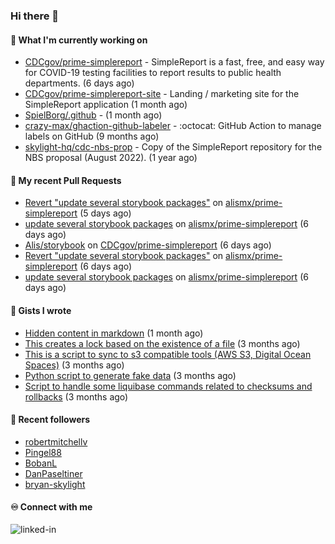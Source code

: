 ### Hi there 👋

#### 🚀 What I'm currently working on

- [CDCgov/prime-simplereport](https://github.com/CDCgov/prime-simplereport) - SimpleReport is a fast, free, and easy way for COVID-19 testing facilities to report results to public health departments. (6 days ago)
- [CDCgov/prime-simplereport-site](https://github.com/CDCgov/prime-simplereport-site) - Landing / marketing site for the SimpleReport application (1 month ago)
- [SpielBorg/.github](https://github.com/SpielBorg/.github) -  (1 month ago)
- [crazy-max/ghaction-github-labeler](https://github.com/crazy-max/ghaction-github-labeler) - :octocat: GitHub Action to manage labels on GitHub (9 months ago)
- [skylight-hq/cdc-nbs-prop](https://github.com/skylight-hq/cdc-nbs-prop) - Copy of the SimpleReport repository for the NBS proposal (August 2022). (1 year ago)

#### 🔨 My recent Pull Requests

- [Revert &#34;update several storybook packages&#34;](https://github.com/alismx/prime-simplereport/pull/20) on [alismx/prime-simplereport](https://github.com/alismx/prime-simplereport) (5 days ago)
- [update several storybook packages](https://github.com/alismx/prime-simplereport/pull/19) on [alismx/prime-simplereport](https://github.com/alismx/prime-simplereport) (6 days ago)
- [Alis/storybook](https://github.com/CDCgov/prime-simplereport/pull/6207) on [CDCgov/prime-simplereport](https://github.com/CDCgov/prime-simplereport) (6 days ago)
- [Revert &#34;update several storybook packages&#34;](https://github.com/alismx/prime-simplereport/pull/18) on [alismx/prime-simplereport](https://github.com/alismx/prime-simplereport) (6 days ago)
- [update several storybook packages](https://github.com/alismx/prime-simplereport/pull/17) on [alismx/prime-simplereport](https://github.com/alismx/prime-simplereport) (6 days ago)

#### 📓 Gists I wrote

- [Hidden content in markdown](https://gist.github.com/cffeb79c933f98279c46906f390fd3a0) (1 month ago)
- [This creates a lock based on the existence of a file](https://gist.github.com/6bb524c02a636a478f49d7387f57869b) (3 months ago)
- [This is a script to sync to s3 compatible tools (AWS S3, Digital Ocean Spaces)](https://gist.github.com/7a42ab3b5203a9eca579f0a80a9dc63b) (3 months ago)
- [Python script to generate fake data](https://gist.github.com/ea13a03b628e2d682334c0adf38400c5) (3 months ago)
- [Script to handle some liquibase commands related to checksums and rollbacks](https://gist.github.com/ac68b4781c7c500bf5c2aa9bd4aaff7c) (3 months ago)

#### 👯 Recent followers

- [robertmitchellv](https://github.com/robertmitchellv)
- [Pingel88](https://github.com/Pingel88)
- [BobanL](https://github.com/BobanL)
- [DanPaseltiner](https://github.com/DanPaseltiner)
- [bryan-skylight](https://github.com/bryan-skylight)

#### ♾️ Connect with me
[<img align="left" alt="linked-in" src="https://img.shields.io/badge/linkedin-%230077B5.svg?&style=for-the-badge&logo=linkedin&logoColor=white" />](https://www.linkedin.com/in/alismx)
